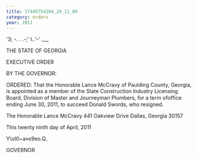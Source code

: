 ```yaml
---
title: 17445754204_29_11_09
category: orders
year: 2011
---
```

 

'3; -. . .-;'
l..‘-‘  .__,

THE STATE OF GEORGIA

EXECUTIVE ORDER

BY THE GOVERNOR:

ORDERED: That the Honorable Lance McCravy of Paulding County, Georgia,
is appointed as a member of the State Construction Industry
Licensing Board, Division of Master and Journeyman Plumbers, for
a term ofofﬁce ending June 30, 2011, to succeed Donald Swords,
who resigned.

The Honorable Lance McCravy
441 Oakview Drive
Dallas, Georgia 30157

This twenty ninth day of April, 2011

Y\oI0~a»x9eo.Q..

GOVERNOR

